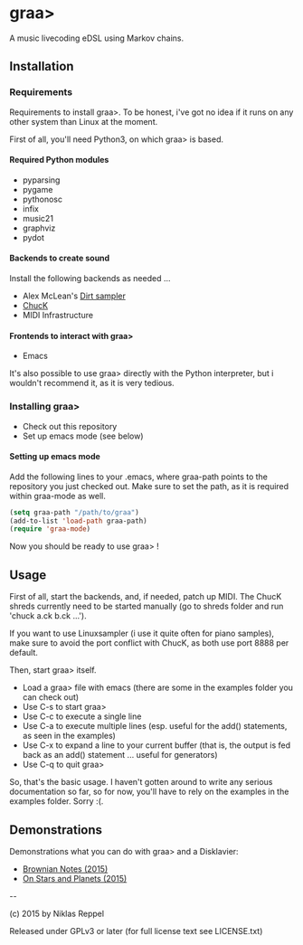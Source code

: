 # graa>
A music livecoding eDSL using Markov chains.

## Installation

### Requirements

Requirements to install graa>. To be honest, i've got no idea if it runs on any other system
than Linux at the moment.

First of all, you'll need Python3, on which graa> is based.

#### Required Python modules

* pyparsing
* pygame
* pythonosc
* infix
* music21
* graphviz
* pydot

#### Backends to create sound

Install the following backends as needed ...

* Alex McLean's [Dirt sampler](https://github.com/tidalcycles/Dirt)
* [ChucK](http://chuck.cs.princeton.edu/)
* MIDI Infrastructure

#### Frontends to interact with graa>

* Emacs

It's also possible to use graa> directly with the Python interpreter, but i wouldn't recommend it, as it
is very tedious.

### Installing graa>

* Check out this repository
* Set up emacs mode (see below)

#### Setting up emacs mode

Add the following lines to your .emacs, where graa-path points to the repository you just checked out.
Make sure to set the path, as it is required within graa-mode as well.

```lisp
(setq graa-path "/path/to/graa")
(add-to-list 'load-path graa-path)
(require 'graa-mode)
```

Now you should be ready to use graa> !

## Usage

First of all, start the backends, and, if needed, patch up MIDI.
The ChucK shreds currently need to be started manually (go to shreds folder and run 'chuck a.ck b.ck ...').

If you want to use Linuxsampler (i use it quite often for piano samples), make sure to avoid the port conflict with
ChucK, as both use port 8888 per default.

Then, start graa> itself.
* Load a graa> file with emacs (there are some in the examples folder you can check out)
* Use C-s to start graa>
* Use C-c to execute a single line
* Use C-a to execute multiple lines (esp. useful for the add() statements, as seen in the examples)
* Use C-x to expand a line to your current buffer (that is, the output is fed back as an add() statement ... useful for generators)
* Use C-q to quit graa>

So, that's the basic usage. I haven't gotten around to write any serious documentation so far, so for now, you'll have to rely on the
examples in the examples folder. Sorry :(. 

## Demonstrations

Demonstrations what you can do with graa> and a Disklavier:

* [Brownian Notes (2015)](https://vimeo.com/119627859)
* [On Stars and Planets (2015)](https://vimeo.com/119631281)


--

(c) 2015 by Niklas Reppel

Released under GPLv3 or later (for full license text see LICENSE.txt)
